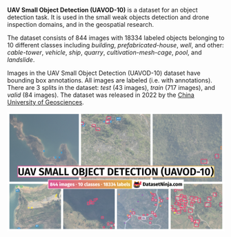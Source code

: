 **UAV Small Object Detection (UAVOD-10)** is a dataset for an object detection task. It is used in the small weak objects detection and drone inspection domains, and in the geospatial research. 

The dataset consists of 844 images with 18334 labeled objects belonging to 10 different classes including *building*, *prefabricated-house*, *well*, and other: *cable-tower*, *vehicle*, *ship*, *quarry*, *cultivation-mesh-cage*, *pool*, and *landslide*.

Images in the UAV Small Object Detection (UAVOD-10) dataset have bounding box annotations. All images are labeled (i.e. with annotations). There are 3 splits in the dataset: *test* (43 images), *train* (717 images), and *valid* (84 images). The dataset was released in 2022 by the [China University of Geosciences](https://en.cug.edu.cn/).

<img src="https://github.com/dataset-ninja/uav-small-object-detection/raw/main/visualizations/poster.png">

